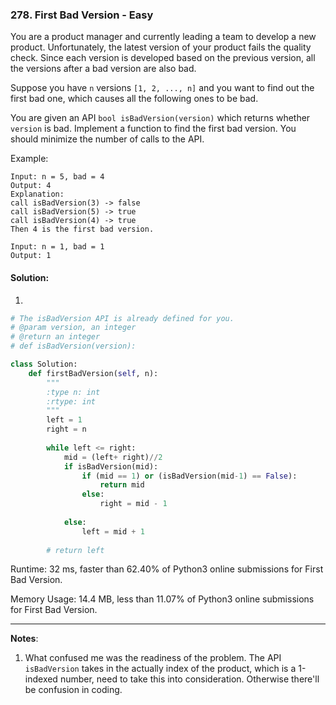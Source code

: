 ### 278. First Bad Version - Easy

You are a product manager and currently leading a team to develop a new product. Unfortunately, the latest version of your product fails the quality check. Since each version is developed based on the previous version, all the versions after a bad version are also bad.

Suppose you have `n` versions `[1, 2, ..., n]` and you want to find out the first bad one, which causes all the following ones to be bad.

You are given an API `bool isBadVersion(version)` which returns whether `version` is bad. Implement a function to find the first bad version. You should minimize the number of calls to the API.

Example:

```
Input: n = 5, bad = 4
Output: 4
Explanation:
call isBadVersion(3) -> false
call isBadVersion(5) -> true
call isBadVersion(4) -> true
Then 4 is the first bad version.
```

```
Input: n = 1, bad = 1
Output: 1
```



#### Solution:

1. 

```python
# The isBadVersion API is already defined for you.
# @param version, an integer
# @return an integer
# def isBadVersion(version):

class Solution:
    def firstBadVersion(self, n):
        """
        :type n: int
        :rtype: int
        """
        left = 1
        right = n 
        
        while left <= right:
            mid = (left+ right)//2
            if isBadVersion(mid):
                if (mid == 1) or (isBadVersion(mid-1) == False):
                    return mid 
                else:
                    right = mid - 1
                    
            else:
                left = mid + 1
            
        # return left		
```

Runtime: 32 ms, faster than 62.40% of Python3 online submissions for First Bad Version.

Memory Usage: 14.4 MB, less than 11.07% of Python3 online submissions for First Bad Version.



---

**Notes**:  

1. What confused me was the readiness of the problem. The API `isBadVersion` takes in the actually index of the product, which is a 1-indexed number, need to take this into consideration. Otherwise there'll be confusion in coding. 
   
   
   
   


